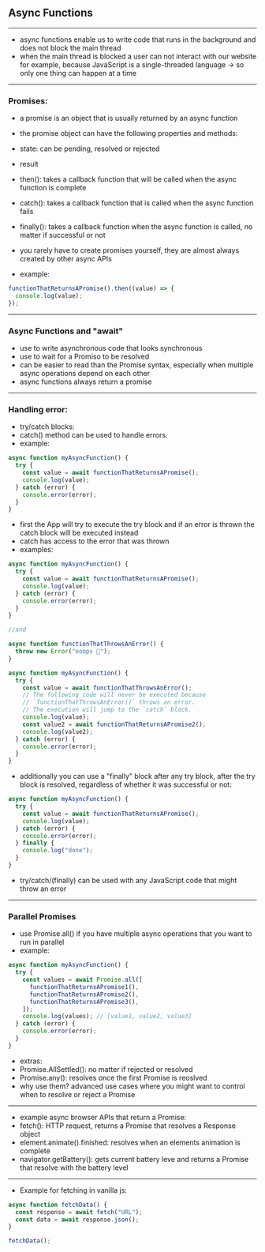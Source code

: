 ## Async Functions

---

- async functions enable us to write code that runs in the background and does not block the main thread
- when the main thread is blocked a user can not interact with our website for example, because JavaScript is a single-threaded language
  -> so only one thing can happen at a time

---

### Promises:

- a promise is an object that is usually returned by an async function
- the promise object can have the following properties and methods:
- state: can be pending, resolved or rejected
- result
- then(): takes a callback function that will be called when the async function is complete
- catch(): takes a callback function that is called when the async function fails
- finally(): takes a callback function when the async function is called, no matter if successful or not
- you rarely have to create promises yourself, they are almost always created by other async APIs

- example:

```javascript
functionThatReturnsAPromise().then((value) => {
  console.log(value);
});
```

---

### Async Functions and "await"

- use to write asynchronous code that looks synchronous
- use to wait for a Promiso to be resolved
- can be easier to read than the Promise syntax, especially when multiple async operations depend on each other
- async functions always return a promise

---

### Handling error:

- try/catch blocks:
- catch() method can be used to handle errors.
- example:

```javascript
async function myAsyncFunction() {
  try {
    const value = await functionThatReturnsAPromise();
    console.log(value);
  } catch (error) {
    console.error(error);
  }
}
```

- first the App will try to execute the try block and if an error is thrown the catch block will be executed instead
- catch has access to the error that was thrown
- examples:

```javascript
async function myAsyncFunction() {
  try {
    const value = await functionThatReturnsAPromise();
    console.log(value);
  } catch (error) {
    console.error(error);
  }
}

//and

async function functionThatThrowsAnError() {
  throw new Error("ooops 🫣");
}

async function myAsyncFunction() {
  try {
    const value = await functionThatThrowsAnError();
    // The following code will never be executed because
    // `functionThatThrowsAnError()` throws an error.
    // The execution will jump to the `catch` block.
    console.log(value);
    const value2 = await functionThatReturnsAPromise2();
    console.log(value2);
  } catch (error) {
    console.error(error);
  }
}
```

- additionally you can use a "finally" block after any try block, after the try block is resolved, regardless of whether it was successful or not:

```javascript
async function myAsyncFunction() {
  try {
    const value = await functionThatReturnsAPromise();
    console.log(value);
  } catch (error) {
    console.error(error);
  } finally {
    console.log("done");
  }
}
```

- try/catch/(finally) can be used with any JavaScript code that might throw an error

---

### Parallel Promises

- use Promise.all() if you have multiple async operations that you want to run in parallel
- example:

```javascript
async function myAsyncFunction() {
  try {
    const values = await Promise.all([
      functionThatReturnsAPromise1(),
      functionThatReturnsAPromise2(),
      functionThatReturnsAPromise3(),
    ]);
    console.log(values); // [value1, value2, value3]
  } catch (error) {
    console.error(error);
  }
}
```

- extras:
- Promise.AllSettled(): no matter if rejected or resolved
- Promise.any(): resolves once the first Promise is reoslved
- why use them? advanced use cases where you might want to control when to resolve or reject a Promise

---

- example async browser APIs that return a Promise:
- fetch(): HTTP request, returns a Promise that resolves a Response object
- element.animate().finished: resolves when an elements animation is complete
- navigator.getBattery(): gets current battery leve and returns a Promise that resolve with the battery level

---

- Example for fetching in vanilla js:

```javascript
async function fetchData() {
  const response = await fetch("URL");
  const data = await response.json();
}

fetchData();
```
